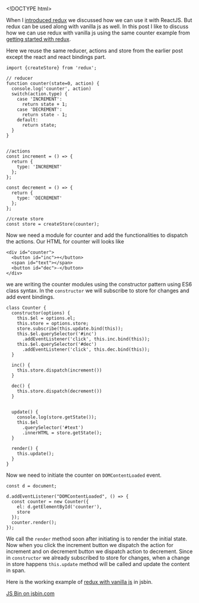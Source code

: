 &lt;!DOCTYPE html&gt;

When I [introduced redux](/2016/02/redux.html) we discussed how we can use it with ReactJS. But redux can be used along with vanilla js as well. In this post I like to discuss how we can use redux with vanilla js using the same counter example from [getting started with redux](/2016/02/redux.html).

Here we reuse the same reducer, actions and store from the earlier post except the react and react bindings part.

    import {createStore} from 'redux';

    // reducer 
    function counter(state=0, action) {
      console.log('counter', action)
      switch(action.type) {
        case 'INCREMENT':
          return state + 1;
        case 'DECREMENT':
          return state - 1;
        default:
          return state;
      }
    }


    //actions
    const increment = () => {
      return {
        type: 'INCREMENT'
      };
    };

    const decrement = () => {
      return {
        type: 'DECREMENT'
      };
    };

    //create store
    const store = createStore(counter);

Now we need a module for counter and add the functionalities to dispatch the actions. Our HTML for counter will looks like

    <div id="counter">
      <button id="inc">+</button>
      <span id="text"></span>
      <button id="dec">-</button>
    </div>

we are writing the counter modules using the constructor pattern using ES6 class syntax. In the `constructor` we will subscribe to store for changes and add event bindings.

    class Counter {
      constructor(options) {
        this.$el = options.el;
        this.store = options.store;
        store.subscribe(this.update.bind(this));
        this.$el.querySelector('#inc')
          .addEventListener('click', this.inc.bind(this));
        this.$el.querySelector('#dec')
          .addEventListener('click', this.dec.bind(this));
      }

      inc() {
        this.store.dispatch(increment())
      }

      dec() {
        this.store.dispatch(decrement())
      }


      update() { 
        console.log(store.getState());
        this.$el
          .querySelector('#text')
          .innerHTML = store.getState();
      }

      render() {
        this.update();
      }
    }

Now we need to initiate the counter on `DOMContentLoaded` event.

    const d = document;

    d.addEventListener("DOMContentLoaded", () => {
      const counter = new Counter({
        el: d.getElementById('counter'),
        store
      });
      counter.render();
    });

We call the `render` method soon after initiating is to render the initial state. Now when you click the increment button we dispatch the action for increment and on decrement button we dispatch action to decrement. Since in `constructor` we already subscribed to store for changes, when a change in store happens `this.update` method will be called and update the content in span.

Here is the working example of [redux with vanilla js](https://jsbin.com/juqoce/1/edit?js,output) in jsbin.

<a href="http://jsbin.com/juqoce/embed?js,output" class="jsbin-embed">JS Bin on jsbin.com</a>
